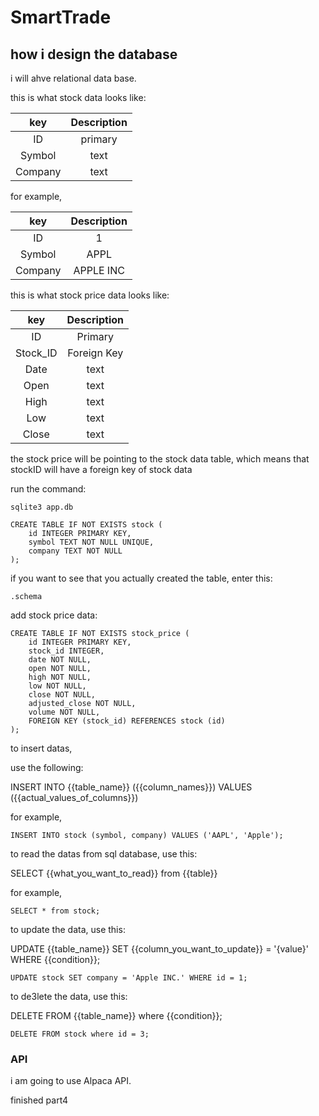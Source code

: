 # SmartTrade

## how i design the database
i will ahve relational data base.

this is what stock data looks like:

| key | Description |
| :---: | :---: |
| ID | primary |
| Symbol | text |
| Company | text |

for example,

| key | Description |
| :---: | :---: |
| ID | 1 |
| Symbol | APPL |
| Company | APPLE INC |

this is what stock price data looks like:

| key | Description |
| :---: | :---: |
| ID | Primary |
| Stock_ID | Foreign Key |
| Date | text |
| Open | text |
| High | text |
| Low | text |
| Close | text |

the stock price will be pointing to the stock data table, which means that stockID will have a foreign key of stock data

run the command:

```
sqlite3 app.db
```

```
CREATE TABLE IF NOT EXISTS stock (
    id INTEGER PRIMARY KEY,
    symbol TEXT NOT NULL UNIQUE,
    company TEXT NOT NULL
);
```

if you want to see that you actually created the table, enter this:

```
.schema
```

add stock price data:

```
CREATE TABLE IF NOT EXISTS stock_price (
    id INTEGER PRIMARY KEY,
    stock_id INTEGER,
    date NOT NULL,
    open NOT NULL,
    high NOT NULL,
    low NOT NULL,
    close NOT NULL,
    adjusted_close NOT NULL,
    volume NOT NULL,
    FOREIGN KEY (stock_id) REFERENCES stock (id)
);
```

to insert datas,

use the following: 

INSERT INTO {{table_name}} ({{column_names}}) VALUES ({{actual_values_of_columns}})

for example,

```
INSERT INTO stock (symbol, company) VALUES ('AAPL', 'Apple');
```



to read the datas from sql database, use this:


SELECT {{what_you_want_to_read}} from {{table}}


for example,

```
SELECT * from stock;
```

to update the data, use this:

UPDATE {{table_name}} SET {{column_you_want_to_update}} = '{value}' WHERE {{condition}};

```
UPDATE stock SET company = 'Apple INC.' WHERE id = 1;
```

to de3lete the data, use this:

DELETE FROM {{table_name}} where {{condition}};

```
DELETE FROM stock where id = 3;
```




### API
i am going to use Alpaca API.


finished part4 